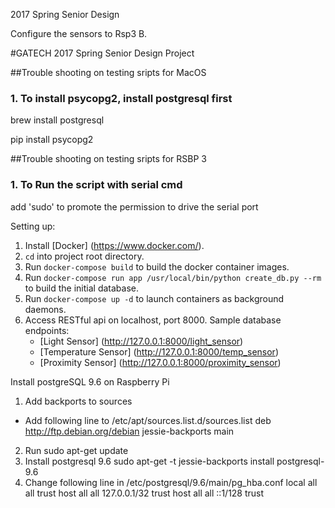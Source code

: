 
2017 Spring Senior Design

Configure the sensors to Rsp3 B.



#GATECH 2017 Spring Senior Design Project


##Trouble shooting on testing sripts for MacOS
### 1. To install psycopg2, install postgresql first
brew install postgresql

pip install psycopg2


##Trouble shooting on testing sripts for RSBP 3
### 1. To Run the script with serial cmd
add 'sudo' to promote the permission to drive the serial port 

Setting up:

1. Install [Docker] (https://www.docker.com/).
2. `cd` into project root directory.
3. Run `docker-compose build` to build the docker container images.
3. Run `docker-compose run app /usr/local/bin/python create_db.py --rm` to build the initial database.
4. Run `docker-compose up -d` to launch containers as background daemons.
5. Access RESTful api on localhost, port 8000.
   Sample database endpoints:
   * [Light Sensor] (http://127.0.0.1:8000/light_sensor)
   * [Temperature Sensor] (http://127.0.0.1:8000/temp_sensor)
   * [Proximity Sensor] (http://127.0.0.1:8000/proximity_sensor)

Install postgreSQL 9.6 on Raspberry Pi
1. Add backports to sources
 - Add following line to /etc/apt/sources.list.d/sources.list
  deb http://ftp.debian.org/debian jessie-backports main
2. Run sudo apt-get update
3. Install postgresql 9.6
  sudo apt-get -t jessie-backports install postgresql-9.6
4. Change following line in /etc/postgresql/9.6/main/pg_hba.conf
local   all             all                                     trust
host    all             all             127.0.0.1/32            trust
host    all             all             ::1/128                 trust

